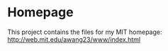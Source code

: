 # Homepage
This project contains the files for my MIT homepage: http://web.mit.edu/awang23/www/index.html
